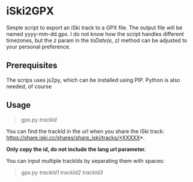 # iSki2GPX
Simple script to export an iSki track to a GPX file. The output file will be named yyyy-mm-dd.gpx. I do not know how the script handles different timezones, but the *z* param in the *toDate(e, z)* method can be adjusted to your personal preference.

## Prerequisites
The scrips uses js2py, which can be installed using PIP. Python is also needed, of course

## Usage
> gpx.py *trackId*

You can find the trackId in the url when you share the iSki track: https://share.iski.cc/shares/share_iski/tracks/*XXXXX*. 

**Only copy the id, do not include the lang url parameter.**

You can input multiple trackIds by separating them with spaces:
>gpx.py *trackId1* *trackId2* *trackId3* 
